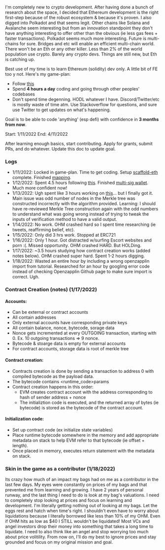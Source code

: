 I'm completely new to crypto development. After having done a bunch of research about the space, I decided that Ethereum development is the right first-step because of the robust ecosystem & because it's proven. I also digged into Polkadot and that seems legit. Other chains like Solana and Avalanche seem interesting but from an innovation standpoint they don't have anything interesting to offer other than the obvious (ie less gas fees + faster transactions). Polkadot seems much more interesting. Future is multi-chains for sure. Bridges and etc will enable an efficient multi-chain world. There won't be an Eth or any other killer. Less than 2% of the world population use crypto. Barely any crypto devs. Things are still new, but Eth is catching up.

Best use of my time is to learn Ethereum (solidity) dev only. A little bit of FE too y not. Here's my game-plan:

- Follow [this](https://docs.scaffoldeth.io/scaffold-eth/)
- Spend **4 hours a day** coding and going through other peoples' codebases
- Don't spend time degenning. HODL whatever I have. Discord/Twitter/etc is mostly waste of time atm. Use Stackoverflow for questions, and sure use Twitter to get updates on what's happening.

Goal is to be able to code 'anything' (esp defi) with confidence in **3 months from now**.

Start: 1/11/2022
End: 4/11/2022

After learning enough basics, start contributing. Apply for grants, submit PRs, and do whatever. Update this doc to update goal.

### Logs
- 1/11/2022: Locked in game-plan. Time to get coding. Setup [scaffold-eth](https://github.com/scaffold-eth/scaffold-eth) complete. Finished [mapping](https://solidity-by-example.org/).
- 1/12/2022: Spent 4.5 hours following [this](https://solidity-by-example.org/). Finished [multi-sig wallet](https://solidity-by-example.org/app/multi-sig-wallet/). Much more confident now!
- 1/13/2022: Ugh spent like 3 hours working on [this](https://solidity-by-example.org/app/merkle-tree)... but I finally got it. Main issue was odd number of nodes in the Merkle tree was constructed incorrectly with the algorithm provided. Learning: I should have re-reviewed Merkle Tree construction again with the odd numbers to understand what was going wrong instead of trying to tweak the inputs of verification method to have a valid output.
- 1/14/2022: No work. OHM crashed hard so I spent time researching (ie tweets, reaffirming belief, etc).
- 1/15/2022: Only did 3 hrs work. Stopped at ERC721
- 1/16/2022: Only 1 hour. Got distracted w/surfing Escort websites and porn :(. Missed opportunity. OHM crashed HARD. But HOLDing.
- 1/17/2022: ~3.5 hours studying how contract creation works (added notes below). OHM crashed super hard. Spent 1-2 hours digging.
- 1/18/2022: Wasted an entire hour by including a wrong openzapplin import from tutorial. Researched for an hour by googling error code instead of checking Openzapplin Github page to make sure import is correct. Ugh.



### Contract Creation (notes) (1/17/2022)
#### Accounts:
* Can be external or contract accounts
* All contain addresses
* Only external accounts have corresponding private keys
* All contain balance, nonce, bytecode, sorage data
* Nonce gets incremented at every OUTGOING transaction, starting with 0. Ex. 10 outgoing transactions => 9 nonce.
* Bytecode & stoarge data is empty for external accounts
* For contract accounts, storage data is root of merkle tree

#### Contract creation:
- Contracts creation is done by sending a transaction to address 0 with compiled bytecode as the payload data.
- The bytecode contains <initcode><runtime_code>params
- Contract creation happens in this order:
  - EVM creates contract account with the address corresponding to hash of sender address + nonce
  - The initializtion code is executed, and the returned array of bytes (ie bytecode) is stored as the bytecode of the contract account.

#### Initialization code:
- Set up contract code (ex initialize state variables)
- Place runtime bytecode somewhere in the memory and add appropriate metadata on stack to help EVM refer to that bytecode (ie offset + length).
- Once placed in memory, executes return statement with the metadata on stack.

  
### Skin in the game as a contributor (1/18/2022)
Its crazy how much of an impact my bags had on me as a contributor in the last few days. My eyes were constantly on prices of my bags and that prevented me from learning and growing. I have 2 years of personal runway, and the last thing I need to do is look at my bag's valuations. I need to completely stop looking at prices and focus on learning and development. I'm literally getting nothing out of looking at my bags. Let the eggs rest and hatch when time's right. I shouldn't even have to worry about liquidations because I literally borrowed like less than 10% of my OHM. Even if OHM hits as low as $40 I STILL wouldn't be liquidated! Most VCs and angel investors drop their money into something that takes a long time to liquidate. I need to also think like an angel and stop worrying too much about price volitility. From now on, I'll do my best to ignore prices and stay grounded and focus on my original mission and goal.
